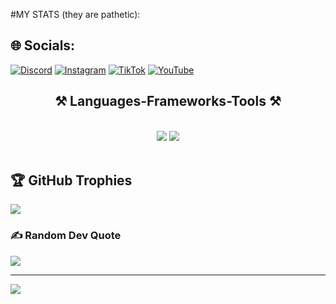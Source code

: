 #MY STATS (they are pathetic):


## 🌐 Socials:
[![Discord](https://img.shields.io/badge/Discord-%237289DA.svg?logo=discord&logoColor=white)](https://discord.gg/https://discord.gg/Qfmpwme5) [![Instagram](https://img.shields.io/badge/Instagram-%23E4405F.svg?logo=Instagram&logoColor=white)](https://instagram.com/https://instagram.com/raazer._?igshid=NTc4MTIwNjQ2YQ==) [![TikTok](https://img.shields.io/badge/TikTok-%23000000.svg?logo=TikTok&logoColor=white)](https://tiktok.com/@https://www.tiktok.com/@razeer247?_t=8gm2GbvbCGm&_r=1) [![YouTube](https://img.shields.io/badge/YouTube-%23FF0000.svg?logo=YouTube&logoColor=white)](https://youtube.com/@https://youtube.com/@razerofficial17?si=ZOzlTCvhjJaW7PlL) 

<h2 align="center">⚒️ Languages-Frameworks-Tools ⚒️</h2>
<br/>
<div align="center">
    <img src="https://skillicons.dev/icons?i=react,bootstrap,mui,html,css,vscode,github,figma,tailwind,git,r" />
    <img src="https://skillicons.dev/icons?i=nodejs,python,javascript,typescript,express,firebase,mongodb,c,java,nextjs,mysql,flask" /><br>
</div>

<br/>

## 🏆 GitHub Trophies
![](https://github-profile-trophy.vercel.app/?username=ortonikc&theme=discord&no-frame=false&no-bg=true&margin-w=4)

### ✍️ Random Dev Quote
![](https://quotes-github-readme.vercel.app/api?type=horizontal&theme=radical)


---
[![](https://visitcount.itsvg.in/api?id=ortonikc&icon=6&color=0)](https://visitcount.itsvg.in)

<!-- Proudly created with GPRM ( https://gprm.itsvg.in ) -->

